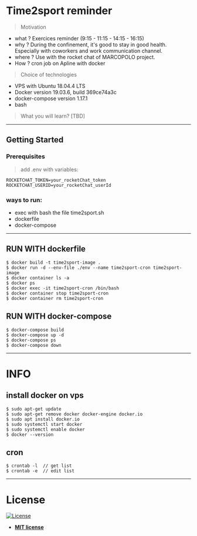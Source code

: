 # Time2sport reminder

> Motivation

- what ? Exercices reminder (9:15 - 11:15 - 14:15 - 16:15)
- why ? During the confinement, it's good to stay in good health. Especially with coworkers and work communication channel.
- where ? Use with the rocket chat of MARCOPOLO project.
- How ? cron job on Apline with docker

> Choice of technologies

- VPS with Ubuntu 18.04.4 LTS
- Docker version 19.03.6, build 369ce74a3c
- docker-compose version 1.17.1
- bash

> What you will learn? [TBD]

---

## Getting Started

### Prerequisites

> add .env with variables:

```
ROCKETCHAT_TOKEN=your_rocketChat_token
ROCKETCHAT_USERID=your_rocketChat_userId
```

### ways to run:

- exec with bash the file time2sport.sh
- dockerfile
- docker-compose

---

## RUN WITH dockerfile

```
$ docker build -t time2sport-image .
$ docker run -d --env-file ./env --name time2sport-cron time2sport-image
$ docker container ls -a
$ docker ps
$ docker exec -it time2sport-cron /bin/bash
$ docker container stop time2sport-cron
$ docker container rm time2sport-cron
```

## RUN WITH docker-compose

```
$ docker-compose build
$ docker-compose up -d
$ docker-compose ps
$ docker-compose down
```

---

# INFO

## install docker on vps

```
$ sudo apt-get update
$ sudo apt-get remove docker docker-engine docker.io
$ sudo apt install docker.io
$ sudo systemctl start docker
$ sudo systemctl enable docker
$ docker --version
```

## cron

```
$ crontab -l  // get list
$ crontab -e  // edit list
```

---

# License

[![License](http://img.shields.io/:license-mit-blue.svg?style=flat-square)](http://badges.mit-license.org)

- **[MIT license](http://opensource.org/licenses/mit-license.php)**

